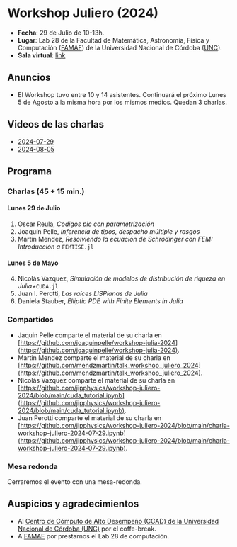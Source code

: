 # Workshop Juliero (2024)

- **Fecha**: 29 de Julio de 10-13h.
- **Lugar**: Lab 28 de la Facultad de Matemática, Astronomía, Física y Computación ([FAMAF](https://www.famaf.unc.edu.ar/)) de la Universidad Nacional de Córdoba ([UNC](https://www.unc.edu.ar/)).
- **Sala virtual**: [link](https://meet.google.com/ddj-wjbk-gsj)

## Anuncios

* El Workshop tuvo entre 10 y 14 asistentes. Continuará el próximo Lunes 5 de Agosto a la misma hora por los mismos medios. Quedan 3 charlas.

## Videos de las charlas

* [2024-07-29](https://drive.google.com/file/d/15kmOggvJ87L8tO2rO-goM6sC_wTj9nEh/view?usp=sharing)
* [2024-08-05](https://drive.google.com/file/d/1Vy3OTKPTp15tJKvAzG4ktZta5S6pHMNc/view?usp=sharing)

## Programa

### Charlas (45 + 15 min.)

#### Lunes 29 de Julio

1. Oscar Reula, *Codigos pic con parametrización*
2. Joaquín Pelle, *Inferencia de tipos, despacho múltiple y rasgos*
3. Martín Mendez, *Resolviendo la ecuación de Schrödinger con FEM: Introducción a* `FEMTISE.jl`

#### Lunes 5 de Mayo

4. Nicolás Vazquez, *Simulación de modelos de distribución de riqueza en Julia+*`CUDA.jl`
5. Juan I. Perotti, *Las raíces LISPianas de Julia*
6. Daniela Stauber, *Elliptic PDE with Finite Elements in Julia*

### Compartidos

* Jaquin Pelle comparte el material de su charla en [https://github.com/joaquinpelle/workshop-julia-2024](https://github.com/joaquinpelle/workshop-julia-2024).
* Martin Mendez comparte el material de su charla en [https://github.com/mendzmartin/talk_workshop_juliero_2024](https://github.com/mendzmartin/talk_workshop_juliero_2024).
* Nicolás Vazquez comparte el material de su charla en [https://github.com/jipphysics/workshop-juliero-2024/blob/main/cuda_tutorial.ipynb](https://github.com/jipphysics/workshop-juliero-2024/blob/main/cuda_tutorial.ipynb).
* Juan Perotti comparte el material de su charla en [https://github.com/jipphysics/workshop-juliero-2024/blob/main/charla-workshop-juliero-2024-07-29.ipynb](https://github.com/jipphysics/workshop-juliero-2024/blob/main/charla-workshop-juliero-2024-07-29.ipynb).

### Mesa redonda

Cerraremos el evento con una mesa-redonda.

## Auspicios y agradecimientos

- Al [Centro de Cómputo de Alto Desempeño (CCAD) de la Universidad Nacional de Córdoba (UNC)](https://ccad.unc.edu.ar/) por el coffe-break.
- A [FAMAF](https://www.famaf.unc.edu.ar/) por prestarnos el Lab 28 de computación.
